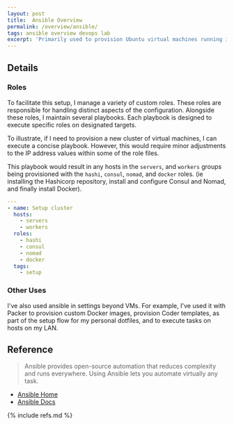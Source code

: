 ```yaml
---
layout: post
title:  Ansible Overview
permalink: /overview/ansible/
tags: ansible overview devops lab
excerpt: 'Primarily used to provision Ubuntu virtual machines running in Proxmox.'
---
```


## Details

### Roles

To facilitate this setup, I manage a variety of custom roles. These roles are responsible for handling distinct aspects of the configuration. Alongside these roles, I maintain several playbooks. Each playbook is designed to execute specific roles on designated targets.

To illustrate, if I need to provision a new cluster of virtual machines, I can execute a concise playbook. However, this would require minor adjustments to the IP address values within some of the role files.

This playbook would result in any hosts in the `servers`, and `workers` groups
being provisioned with the `hashi`, `consul`, `nomad`, and `docker` roles. (ie 
installing the Hashicorp repository, install and configure Consul and Nomad, and finally install Docker).

```yml
---
- name: Setup cluster
  hosts:
    - servers
    - workers
  roles:
    - hashi
    - consul
    - nomad
    - docker
  tags:
    - setup
```

### Other Uses

I've also used ansible in settings beyond VMs. For example, I've used it with Packer to provision custom Docker images, provision Coder templates, as part of the setup flow for my personal dotfiles, and to execute tasks on hosts on my LAN.

## Reference

>Ansible provides open-source automation that reduces complexity and runs everywhere. Using Ansible lets you automate virtually any task.

- [Ansible Home](https://www.ansible.com/)
- [Ansible Docs](https://docs.ansible.com/ansible/latest/index.html)

{% include refs.md %}